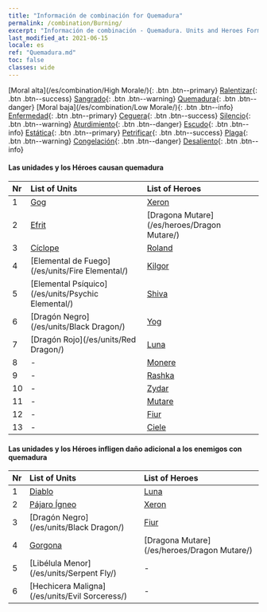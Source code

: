 ```yaml
---
title: "Información de combinación for Quemadura"
permalink: /combination/Burning/
excerpt: "Información de combinación - Quemadura. Units and Heroes Formation."
last_modified_at: 2021-06-15
locale: es
ref: "Quemadura.md"
toc: false
classes: wide
---
```


  [Moral alta](/es/combination/High Morale/){: .btn .btn--primary} [Ralentizar](/es/combination/Slow/){: .btn .btn--success} [Sangrado](/es/combination/Bleeding/){: .btn .btn--warning} [Quemadura](/es/combination/Burning/){: .btn .btn--danger} [Moral baja](/es/combination/Low Morale/){: .btn .btn--info} [Enfermedad](/es/combination/Disease/){: .btn .btn--primary} [Ceguera](/es/combination/Blind/){: .btn .btn--success} [Silencio](/es/combination/Silence/){: .btn .btn--warning} [Aturdimiento](/es/combination/Stun/){: .btn .btn--danger} [Escudo](/es/combination/Shield/){: .btn .btn--info} [Estática](/es/combination/Static/){: .btn .btn--primary} [Petrificar](/es/combination/Petrify/){: .btn .btn--success} [Plaga](/es/combination/Plague/){: .btn .btn--warning} [Congelación](/es/combination/Freeze/){: .btn .btn--danger} [Desaliento](/es/combination/Deterrence/){: .btn .btn--info} 


#### Las unidades y los Héroes causan quemadura

  | Nr |  List of Units  | List of Heroes | 
  |:---|:----------------|:---------------| 
  | 1 | [Gog](/es/units/Gog/) | [Xeron](/es/heroes/Xeron/) |
  | 2 | [Efrit](/es/units/Efreeti/) | [Dragona Mutare](/es/heroes/Dragon Mutare/) |
  | 3 | [Cíclope](/es/units/Cyclops/) | [Roland](/es/heroes/Roland/) |
  | 4 | [Elemental de Fuego](/es/units/Fire Elemental/) | [Kilgor](/es/heroes/Kilgor/) |
  | 5 | [Elemental Psíquico](/es/units/Psychic Elemental/) | [Shiva](/es/heroes/Shiva/) |
  | 6 | [Dragón Negro](/es/units/Black Dragon/) | [Yog](/es/heroes/Yog/) |
  | 7 | [Dragón Rojo](/es/units/Red Dragon/) | [Luna](/es/heroes/Luna/) |
  | 8 | - | [Monere](/es/heroes/Monere/) |
  | 9 | - | [Rashka](/es/heroes/Rashka/) |
  | 10 | - | [Zydar](/es/heroes/Zydar/) |
  | 11 | - | [Mutare](/es/heroes/Mutare/) |
  | 12 | - | [Fiur](/es/heroes/Fiur/) |
  | 13 | - | [Ciele](/es/heroes/Ciele/) |


#### Las unidades y los Héroes infligen daño adicional a los enemigos con quemadura

  | Nr |  List of Units  | List of Heroes | 
  |:---|:----------------|:---------------| 
  | 1 | [Diablo](/es/units/Devil/) | [Luna](/es/heroes/Luna/) |
  | 2 | [Pájaro Ígneo](/es/units/Firebird/) | [Xeron](/es/heroes/Xeron/) |
  | 3 | [Dragón Negro](/es/units/Black Dragon/) | [Fiur](/es/heroes/Fiur/) |
  | 4 | [Gorgona](/es/units/Gorgon/) | [Dragona Mutare](/es/heroes/Dragon Mutare/) |
  | 5 | [Libélula Menor](/es/units/Serpent Fly/) | - |
  | 6 | [Hechicera Maligna](/es/units/Evil Sorceress/) | - |
